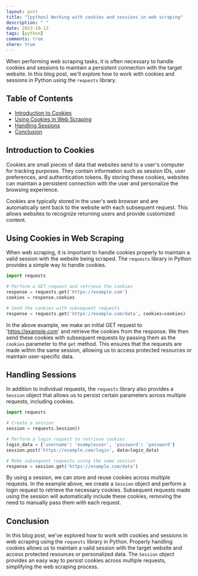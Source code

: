 ```yaml
---
layout: post
title: "[python] Working with cookies and sessions in web scraping"
description: " "
date: 2023-10-13
tags: [python]
comments: true
share: true
---
```


When performing web scraping tasks, it is often necessary to handle cookies and sessions to maintain a persistent connection with the target website. In this blog post, we'll explore how to work with cookies and sessions in Python using the `requests` library.

## Table of Contents
- [Introduction to Cookies](#introduction-to-cookies)
- [Using Cookies in Web Scraping](#using-cookies-in-web-scraping)
- [Handling Sessions](#handling-sessions)
- [Conclusion](#conclusion)

## Introduction to Cookies

Cookies are small pieces of data that websites send to a user's computer for tracking purposes. They contain information such as session IDs, user preferences, and authentication tokens. By storing these cookies, websites can maintain a persistent connection with the user and personalize the browsing experience.

Cookies are typically stored in the user's web browser and are automatically sent back to the website with each subsequent request. This allows websites to recognize returning users and provide customized content.

## Using Cookies in Web Scraping

When web scraping, it is important to handle cookies properly to maintain a valid session with the website being scraped. The `requests` library in Python provides a simple way to handle cookies.

```python
import requests

# Perform a GET request and retrieve the cookies
response = requests.get('https://example.com')
cookies = response.cookies

# Send the cookies with subsequent requests
response = requests.get('https://example.com/data', cookies=cookies)
```

In the above example, we make an initial GET request to 'https://example.com' and retrieve the cookies from the response. We then send these cookies with subsequent requests by passing them as the `cookies` parameter to the `get` method. This ensures that the requests are made within the same session, allowing us to access protected resources or maintain user-specific data.

## Handling Sessions

In addition to individual requests, the `requests` library also provides a `Session` object that allows us to persist certain parameters across multiple requests, including cookies.

```python
import requests

# Create a session
session = requests.Session()

# Perform a login request to retrieve cookies
login_data = {'username': 'exampleuser', 'password': 'password'}
session.post('https://example.com/login', data=login_data)

# Make subsequent requests using the same session
response = session.get('https://example.com/data')
```

By using a session, we can store and reuse cookies across multiple requests. In the example above, we create a `Session` object and perform a login request to retrieve the necessary cookies. Subsequent requests made using the session will automatically include these cookies, removing the need to manually pass them with each request.

## Conclusion

In this blog post, we've explored how to work with cookies and sessions in web scraping using the `requests` library in Python. Properly handling cookies allows us to maintain a valid session with the target website and access protected resources or personalized data. The `Session` object provides an easy way to persist cookies across multiple requests, simplifying the web scraping process.